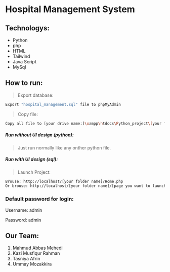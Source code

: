 #  Hospital Management System
## Technologys:
- Python
- php
- HTML
- Tailwind
- Java Script
- MySql

## How to run:
> Export database:
 ```sh
Export "hospital_management.sql" file to phpMyAdmin
```
> Copy file:
 ```sh
Copy all file to [your drive name:]\xampp\htdocs\Python_project\[your folder name]
```
##### Run without UI design (python):
> Just run normally like any onther python file.
&nbsp;
##### Run with UI design (sql):
> Launch Project:
 ```sh
Brouse: http://localhost/[your folder name]/Home.php
Or brouse: http://localhost/[your folder name]/[page you want to launch].php
```

### Default password for login:
<p>Username: admin
<p>Password: admin

## Our Team:
<ol>
  <li>Mahmud Abbas Mehedi</li>
  <li>Kazi Musfiqur Rahman</li>
  <li>Tasniya Afrin</li>
  <li>Ummay Mozakkira</li>
</ol>
